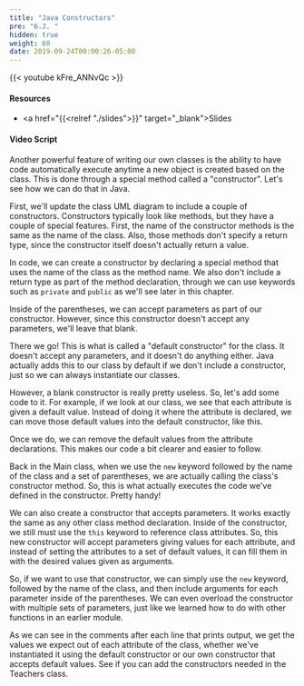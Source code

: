 ```yaml
---
title: "Java Constructors"
pre: "6.J. "
hidden: true
weight: 60
date: 2019-09-24T00:00:26-05:00
---
```


{{< youtube kFre_ANNvQc >}}

#### Resources

* <a href="{{<relref "./slides">}}" target="_blank">Slides</a>

#### Video Script

Another powerful feature of writing our own classes is the ability to have code automatically execute anytime a new object is created based on the class. This is done through a special method called a "constructor". Let's see how we can do that in Java.

First, we'll update the class UML diagram to include a couple of constructors. Constructors typically look like methods, but they have a couple of special features. First, the name of the constructor methods is the same as the name of the class. Also, those methods don't specify a return type, since the constructor itself doesn't actually return a value.

In code, we can create a constructor by declaring a special method that uses the name of the class as the method name. We also don't include a return type as part of the method declaration, through we can use keywords such as `private` and `public` as we'll see later in this chapter.

Inside of the parentheses, we can accept parameters as part of our constructor. However, since this constructor doesn't accept any parameters, we'll leave that blank.

There we go! This is what is called a "default constructor" for the class. It doesn't accept any parameters, and it doesn't do anything either. Java actually adds this to our class by default if we don't include a constructor, just so we can always instantiate our classes.

However, a blank constructor is really pretty useless. So, let's add some code to it. For example, if we look at our class, we see that each attribute is given a default value. Instead of doing it where the attribute is declared, we can move those default values into the default constructor, like this.

Once we do, we can remove the default values from the attribute declarations. This makes our code a bit clearer and easier to follow.

Back in the Main class, when we use the `new` keyword followed by the name of the class and a set of parentheses, we are actually calling the class's constructor method. So, this is what actually executes the code we've defined in the constructor. Pretty handy!

We can also create a constructor that accepts parameters. It works exactly the same as any other class method declaration. Inside of the constructor, we still must use the `this` keyword to reference class attributes. So, this new constructor will accept parameters giving values for each attribute, and instead of setting the attributes to a set of default values, it can fill them in with the desired values given as arguments.

So, if we want to use that constructor, we can simply use the `new` keyword, followed by the name of the class, and then include arguments for each parameter inside of the parentheses. We can even overload the constructor with multiple sets of parameters, just like we learned how to do with other functions in an earlier module.

As we can see in the comments after each line that prints output, we get the values we expect out of each attribute of the class, whether we've instantiated it using the default constructor or our own constructor that accepts default values. See if you can add the constructors needed in the Teachers class.
